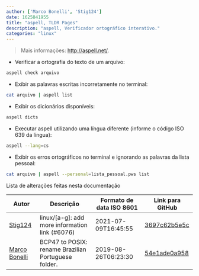 ```yaml
---
author: ['Marco Bonelli', 'Stig124']
date: 1625841955
title: "aspell, TLDR Pages"
description: "aspell, Verificador ortográfico interativo."
categories: "linux"
---
```

> Mais informações: <http://aspell.net/>.

- Verificar a ortografia do texto de um arquivo:

```bash
aspell check arquivo
```

- Exibir as palavras escritas incorretamente no terminal:

```bash
cat arquivo | aspell list
```

- Exibir os dicionários disponíveis:

```bash
aspell dicts
```

- Executar aspell utilizando uma língua diferente (informe o código ISO 639 da língua):

```bash
aspell --lang=cs
```

- Exibir os erros ortográficos no terminal e ignorando as palavras da lista pessoal:

```bash
cat arquivo | aspell --personal=lista_pessoal.pws list
```
Lista de alterações feitas nesta documentação


Autor | Descrição | Formato de data ISO 8601 | Link para GitHub
------|-----|-----|-----
[Stig124](mailto:stigpro@outlook.fr) | linux/[a-g]: add more information link (#6076) | 2021-07-09T16:45:55 | [3697c62b5e5c](https://github.com/tldr-pages/tldr/commit/3697c62b5e5cd9bae7a99c591cb81d1ddcfbf792)
[Marco Bonelli](mailto:marco@mebeim.net) | BCP47 to POSIX: rename Brazilian Portuguese folder. | 2019-08-26T06:23:30 | [54e1ade0a958](https://github.com/tldr-pages/tldr/commit/54e1ade0a958f3a08d9ed60f32b66188d0ecfb63)

